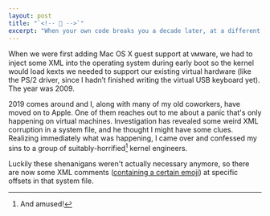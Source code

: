 ```yaml
---
layout: post
title: "`<!-- 🤦 -->`"
excerpt: "When your own code breaks you a decade later, at a different company"
---
```


When we were first adding Mac OS X guest support at ᴠᴍware, we had to inject some XML into the operating system during early boot so the kernel would load kexts we needed to support our existing virtual hardware (like the PS/2 driver, since I hadn’t finished writing the virtual USB keyboard yet). The year was 2009.

2019 comes around and I, along with many of my old coworkers, have moved on to Apple. One of them reaches out to me about a panic that's only happening on virtual machines. Investigation has revealed some weird XML corruption in a system file, and he thought I might have some clues. Realizing immediately what was happening, I came over and confessed my sins to a group of suitably-horrified[^amuse] kernel engineers.

Luckily these shenanigans weren't actually necessary anymore, so there are now some XML comments ([containing a certain emoji](https://github.com/apple-oss-distributions/IOKitUser/blob/8414957d8b059c9b32bad253855bdda7ecd2bb84/IOCFSerialize.c#L411)) at specific offsets in that system file.

[^amuse]: And amused!